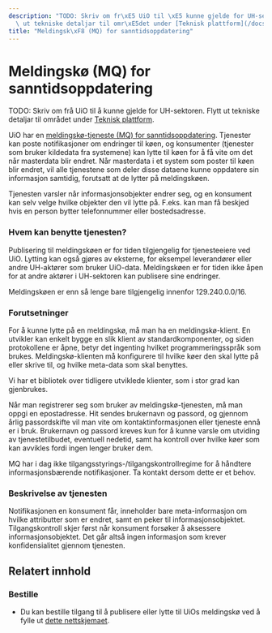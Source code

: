 ```yaml
---
description: "TODO: Skriv om fr\xE5 UiO til \xE5 kunne gjelde for UH-sektoren. Flytt\
  \ ut tekniske detaljar til omr\xE5det under [Teknisk plattform](/docs/datadeling/teknisk-plattform)."
title: "Meldingsk\xF8 (MQ) for sanntidsoppdatering"
---
```


# Meldingskø (MQ) for sanntidsoppdatering

TODO: Skriv om frå UiO til å kunne gjelde for UH-sektoren. Flytt ut tekniske detaljar til området under [Teknisk plattform](/docs/datadeling/teknisk-plattform).

UiO har en [meldingskø-tjeneste (MQ) for sanntidsoppdatering](https://mq.uio.no/). Tjenester kan poste notifikasjoner om endringer til køen, og konsumenter (tjenester som bruker kildedata fra systemene) kan lytte til køen for å få vite om det når masterdata blir endret. Når masterdata i et system som poster til køen blir endret, vil alle tjenestene som deler disse dataene kunne oppdatere sin informasjon samtidig, forutsatt at de lytter på meldingskøen.


Tjenesten varsler når informasjonsobjekter endrer seg, og en konsument kan selv velge hvilke objekter den vil lytte på. F.eks. kan man få beskjed hvis en person bytter telefonnummer eller bostedsadresse.




### Hvem kan benytte tjenesten?


Publisering til meldingskøen er for tiden tilgjengelig for tjenesteeiere ved UiO. Lytting kan også gjøres av eksterne, for eksempel leverandører eller andre UH-aktører som bruker UiO-data. Meldingskøen er for tiden ikke åpen for at andre aktører i UH-sektoren kan publisere sine endringer.


Meldingskøen er enn så lenge bare tilgjengelig innenfor 129.240.0.0/16.


### Forutsetninger


For å kunne lytte på en meldingskø, må man ha en meldingskø-klient. En utvikler kan enkelt bygge en slik klient av standardkomponenter, og siden protokollene er åpne, betyr det ingenting hvilket programmeringsspråk som brukes. Meldingskø-klienten må konfigurere til hvilke køer den skal lytte på eller skrive til, og hvilke meta-data som skal benyttes.


Vi har et bibliotek over tidligere utviklede klienter, som i stor grad kan gjenbrukes. 


Når man registrerer seg som bruker av meldingskø-tjenesten, må man oppgi en epostadresse. Hit sendes brukernavn og passord, og gjennom årlig passordskifte vil man vite om kontaktinformasjonen eller tjeneste ennå er i bruk. Brukernavn og passord kreves kun for å kunne varsle om utviding av tjenestetilbudet, eventuell nedetid, samt ha kontroll over hvilke køer som kan avvikles fordi ingen lenger bruker dem.


MQ har i dag ikke tilgangsstyrings-/tilgangskontrollregime for å håndtere informasjonsbærende notifikasjoner. Ta kontakt dersom dette er et behov.


### Beskrivelse av tjenesten


Notifikasjonen en konsument får, inneholder bare meta-informasjon om hvilke attributter som er endret, samt en peker til informasjonsobjektet. Tilgangskontroll skjer først når konsument forsøker å aksessere informasjonsobjektet. Det går altså ingen informasjon som krever konfidensialitet gjennom tjenesten.

## Relatert innhold
### Bestille


* Du kan bestille tilgang til å publisere eller lytte til UiOs meldingskø ved å fylle ut [dette nettskjemaet](https://nettskjema.no/a/bestille-meldingsko).